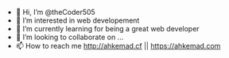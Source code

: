 - 👋 Hi, I’m @theCoder505
- 👀 I’m interested in web developement
- 🌱 I’m currently learning for being a great web developer
- 💞️ I’m looking to collaborate on ...
- 📫 How to reach me http://ahkemad.cf || https://ahkemad.com

<!---
theCoder505/theCoder505 is a ✨ special ✨ repository because its `README.md` (this file) appears on your GitHub profile.
You can click the Preview link to take a look at your changes.
--->
